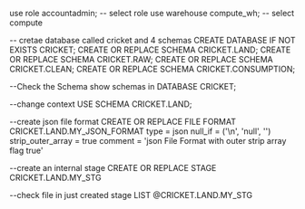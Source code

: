 use role accountadmin;      -- select role
use warehouse compute_wh;   -- select compute

-- cretae database called cricket and 4 schemas
CREATE DATABASE IF NOT EXISTS CRICKET;
CREATE OR REPLACE SCHEMA CRICKET.LAND;
CREATE OR REPLACE SCHEMA CRICKET.RAW;
CREATE OR REPLACE SCHEMA CRICKET.CLEAN;
CREATE OR REPLACE SCHEMA CRICKET.CONSUMPTION;

--Check the Schema
show schemas in DATABASE CRICKET;

--change context
USE SCHEMA CRICKET.LAND;

--create json file format
CREATE OR REPLACE FILE FORMAT CRICKET.LAND.MY_JSON_FORMAT
    type = json
    null_if = ('\\n', 'null', '')
    strip_outer_array = true
    comment = 'json File Format with outer strip array flag true'

--create an internal stage
CREATE OR REPLACE STAGE CRICKET.LAND.MY_STG 

--check file in just created stage
LIST @CRICKET.LAND.MY_STG

